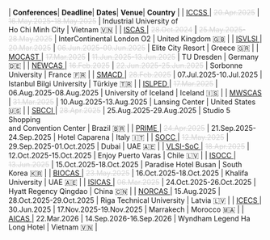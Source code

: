 
<style>
/* CSS for the table */
table {
  width: 100%;
  max-width: 100%;
  overflow-x: auto; /* Enable horizontal scrolling when the table exceeds the screen width */
  display: block; /* Ensure the table is displayed as a block element */
}
th, td {
  padding: 8px; /* Add padding to the table cells for better readability */
  text-align: left; /* Adjust text alignment as needed */
}
</style>

| <i class='fa-solid fa-microchip fa-xl'></i> **Conferences**| <i class='fa-solid fa-clock fa-lg'></i> **Deadline**| <i class='fa-solid fa-calendar-days fa-lg'></i> **Dates**| <i class='fa-solid fa-hotel fa-lg'></i> **Venue**| <i class='fa-solid fa-location-dot fa-lg'></i> **Country** | 
| <a href='https://iccss.org/' target=_blank> ICCSS </a> | <span style='color: #d3d3d3; text-decoration: line-through;'>20.Apr.2025</span> | <span style='color: #d3d3d3; text-decoration: line-through;'>16.May.2025-</span><span style='color: #d3d3d3; text-decoration: line-through;'>18.May.2025</span> | Industrial University of<br>Ho Chi Minh City | Vietnam <span class='emoji'>🇻🇳</span> | 
 | <a href='https://2025.ieee-iscas.org' target=_blank> ISCAS </a> | <span style='color: #d3d3d3; text-decoration: line-through;'>28.Oct.2024</span> | <span style='color: #d3d3d3; text-decoration: line-through;'>25.May.2025-</span><span style='color: #d3d3d3; text-decoration: line-through;'>28.May.2025</span> | InterContinental London O2 | United Kingdom <span class='emoji'>🇬🇧</span> | 
 | <a href='https://www.ieee-isvlsi.org/' target=_blank> ISVLSI </a> | <span style='color: #d3d3d3; text-decoration: line-through;'>20.Mar.2025</span> | <span style='color: #d3d3d3; text-decoration: line-through;'>06.Jun.2025-</span><span style='color: #d3d3d3; text-decoration: line-through;'>09.Jun.2025</span> | Elite City Resort | Greece <span class='emoji'>🇬🇷</span> | 
 | <a href='https://tu-dresden.de/ing/elektrotechnik/iee/mocast2025' target=_blank> MOCAST </a> | <span style='color: #d3d3d3; text-decoration: line-through;'>17.Mar.2025</span> | <span style='color: #d3d3d3; text-decoration: line-through;'>11.Jun.2025-</span><span style='color: #d3d3d3; text-decoration: line-through;'>13.Jun.2025</span> | TU Dresden | Germany <span class='emoji'>🇩🇪</span> | 
 | <a href='https://www.newcas2025.com' target=_blank> NEWCAS </a> | <span style='color: #d3d3d3; text-decoration: line-through;'>16.Feb.2025</span> | <span style='color: #d3d3d3; text-decoration: line-through;'>22.Jun.2025-</span><span style='color: #d3d3d3; text-decoration: line-through;'>25.Jun.2025</span> | Sorbonne University | France <span class='emoji'>🇫🇷</span> | 
 | <a href='https://smacd-conference.org' target=_blank> SMACD </a> | <span style='color: #d3d3d3; text-decoration: line-through;'>28.Feb.2025</span> | 07.Jul.2025-10.Jul.2025 | Istanbul Bilgi University | Türkiye <span class='emoji'>🇹🇷</span> | 
 | <a href='https://www.islped.org/2025' target=_blank> ISLPED </a> | <span style='color: #d3d3d3; text-decoration: line-through;'>17.Mar.2025</span> | 06.Aug.2025-08.Aug.2025 | University of Iceland | Iceland <span class='emoji'>🇮🇸</span> | 
 | <a href='https://www.mwscas2025.org' target=_blank> MWSCAS </a> | <span style='color: #d3d3d3; text-decoration: line-through;'>31.Mar.2025</span> | 10.Aug.2025-13.Aug.2025 | Lansing Center | United States <span class='emoji'>🇺🇸</span> | 
 | <a href='https://sites.google.com/uea.edu.br/chip-in-the-jungle-2025/sbcci?authuser=0' target=_blank> SBCCI </a> | <span style='color: #d3d3d3; text-decoration: line-through;'>28.Apr.2025</span> | 25.Aug.2025-29.Aug.2025 | Studio 5 Shopping<br>and Convention Center | Brazil <span class='emoji'>🇧🇷</span> | 
 | <a href='https://prime-conference.org' target=_blank> PRIME </a> | <span style='color: #d3d3d3; text-decoration: line-through;'>24.Apr.2025</span> | 21.Sep.2025-24.Sep.2025 | Hotel Caparena | Italy <span class='emoji'>🇮🇹</span> | 
 | <a href='https://www.ieee-socc.org/' target=_blank> SOCC </a> | <span style='color: #d3d3d3; text-decoration: line-through;'>12.May.2025</span> | 29.Sep.2025-01.Oct.2025 | Dubai | UAE <span class='emoji'>🇦🇪</span> | 
 | <a href='https://asic-chile.cl/vlsisoc/' target=_blank> VLSI-SoC </a> | <span style='color: #d3d3d3; text-decoration: line-through;'>18.Apr.2025</span> | 12.Oct.2025-15.Oct.2025 | Enjoy Puerto Varas | Chile <span class='emoji'>🇱🇻</span> | 
 | <a href='https://isocc.org' target=_blank> ISOCC </a> | <span style='color: #d3d3d3; text-decoration: line-through;'>13.Jun.2025</span> | 15.Oct.2025-18.Oct.2025 | Paradise Hotel Busan | South Korea <span class='emoji'>🇰🇷</span> | 
 | <a href='https://2025.ieee-biocas.org' target=_blank> BIOCAS </a> | <span style='color: #d3d3d3; text-decoration: line-through;'>23.May.2025</span> | 16.Oct.2025-18.Oct.2025 | Khalifa University | UAE <span class='emoji'>🇦🇪</span> | 
 | <a href='https://2025.ieee-isicas.org' target=_blank> ISICAS </a> | <span style='color: #d3d3d3; text-decoration: line-through;'>06.Mar.2025</span> | 24.Oct.2025-26.Oct.2025 | Hyatt Regency Qingdao | China <span class='emoji'>🇨🇳</span> | 
 | <a href='https://events.tuni.fi/norcas/' target=_blank> NORCAS </a> | 15.Aug.2025 | 28.Oct.2025-29.Oct.2025 | Riga Technical University | Latvia <span class='emoji'>🇱🇻</span> | 
 | <a href='https://ieee-icecs2025.org' target=_blank> ICECS </a> | 30.Jun.2025 | 17.Nov.2025-19.Nov.2025 | Marrakech | Morocco <span class='emoji'>🇲🇦</span> | 
 | <a href='https://2026.ieee-aicas.org' target=_blank> AICAS </a> | 22.Mar.2026 | 14.Sep.2026-16.Sep.2026 | Wyndham Legend Ha Long Hotel | Vietnam <span class='emoji'>🇻🇳</span> | 
 